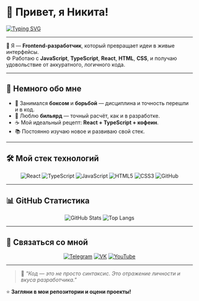 # 👋 Привет, я Никита!

[![Typing SVG](https://readme-typing-svg.herokuapp.com?color=00BFFF&center=true&vCenter=true&width=600&lines=Frontend+разработчик;Люблю+React,+TypeScript+и+чистый+код;Создаю+удобные+и+живые+интерфейсы)](https://git.io/typing-svg)

---

🧠 Я — **Frontend-разработчик**, который превращает идеи в живые интерфейсы.  
⚙️ Работаю с **JavaScript**, **TypeScript**, **React**, **HTML**, **CSS**, и получаю удовольствие от аккуратного, логичного кода.  

---

## 🧩 Немного обо мне

- 🥊 Занимался **боксом** и **борьбой** — дисциплина и точность перешли и в код.  
- 🎱 Люблю **бильярд** — точный расчёт, как и в разработке.  
- ☕ Мой идеальный рецепт: **React + TypeScript + кофеин**.  
- 📚 Постоянно изучаю новое и развиваю свой стек.

---

## 🛠️ Мой стек технологий

<div align="center">

![React](https://img.shields.io/badge/-React-61DAFB?style=for-the-badge&logo=react&logoColor=000)
![TypeScript](https://img.shields.io/badge/-TypeScript-3178C6?style=for-the-badge&logo=typescript&logoColor=fff)
![JavaScript](https://img.shields.io/badge/-JavaScript-F7DF1E?style=for-the-badge&logo=javascript&logoColor=000)
![HTML5](https://img.shields.io/badge/-HTML5-E34F26?style=for-the-badge&logo=html5&logoColor=fff)
![CSS3](https://img.shields.io/badge/-CSS3-1572B6?style=for-the-badge&logo=css3&logoColor=fff)
![GitHub](https://img.shields.io/badge/-GitHub-181717?style=for-the-badge&logo=github&logoColor=fff)

</div>

---

## 📊 GitHub Статистика

<div align="center">

![GitHub Stats](https://github-readme-stats.vercel.app/api?username=ТВОЙ_GITHUB_НИК&show_icons=true&theme=tokyonight&hide_border=true&count_private=true)
![Top Langs](https://github-readme-stats.vercel.app/api/top-langs/?username=ТВОЙ_GITHUB_НИК&layout=compact&theme=tokyonight&hide_border=true)

</div>

---

## 💬 Связаться со мной

<div align="center">

[![Telegram](https://img.shields.io/badge/Telegram-2CA5E0?style=for-the-badge&logo=telegram&logoColor=white)](https://t.me/ТВОЙ_НИК)
[![VK](https://img.shields.io/badge/VK-0077FF?style=for-the-badge&logo=vk&logoColor=white)](https://vk.com/ТВОЙ_VK)
[![YouTube](https://img.shields.io/badge/YouTube-FF0000?style=for-the-badge&logo=youtube&logoColor=white)](https://youtube.com/ТВОЙ_КАНАЛ)

</div>

---

> 💬 *"Код — это не просто синтаксис. Это отражение личности и вкуса разработчика."*

⭐️ **Загляни в мои репозитории и оцени проекты!**


